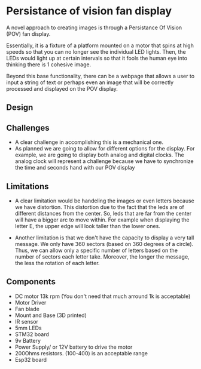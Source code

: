 # Persistance of vision fan display
A novel approach to creating images is through a Persistance Of Vision (POV) fan display.

Essentially, it is a fixture of a platform mounted on a motor that spins at high speeds so that you can no longer see the individual LED lights.
Then, the LEDs would light up at certain intervals so that it fools the human eye into thinking there is 1 cohesive image.

Beyond this base functionality, there can be a webpage that allows a user to input a string of text or perhaps even an image that will be correctly processed and displayed on the POV display.

## Design

## Challenges
- A clear challenge in accomplishing this is a mechanical one.
- As planned we are going to allow for different options for the display. For example, we are going to display both analog and digital clocks. The analog clock will represent a challenge because we have to synchronize the time and seconds hand with our POV display

## Limitations
- A clear limitation would be handeling the images or even letters because we have distortion. This distortion due to the fact that the leds are of different distances from the center. So, leds that are far from the center will have a bigger arc to move within. For example when displaying the letter E, the upper edge will look taller than the lower ones.

- Another limitation is that we don't have the capacity to display a very tall message. We only have 360 sectors (based on 360 degrees of a circle). Thus, we can allow only a specific number of letters based on the number of sectors each letter take. Moreover, the longer the message, the less the rotation of each letter.


## Components

- DC motor 13k rpm (You don't need that much arround 1k is acceptable)
- Motor Driver
- Fan blade
- Mount and Base (3D printed)
- IR sensor
- 5mm LEDs
- STM32 board
- 9v Battery
- Power Supply/ or 12V battery to drive the motor
- 200Ohms resistors. (100-400) is an acceptable range
- Esp32 board